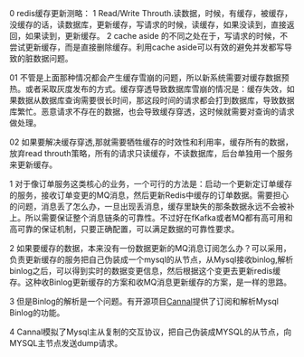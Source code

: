 0 redis缓存更新测略：
       1 Read/Write Throuth.读数据，时候，有缓存，被缓存，没缓存的话，读数据库，更新缓存，写请求的时候，读缓存，如果没读到，直接返回，如果读到，更新缓存。
       2 cache aside 的不同之处在于，写请求的时候，不尝试更新缓存，而是直接删除缓存。利用cache aside可以有效的避免并发都写导致的脏数据问题。

01 不管是上面那种情况都会产生缓存雪崩的问题，所以新系统需要对缓存数据预热。或者采取灰度发布的方式。缓存穿透导致数据库雪崩的情况是：缓存失效，如果数据从数据库查询需要很长时间，那这段时间的请求都会打到数据库，导致数据库繁忙。恶意请求不存在的数据，也会导致缓存穿透，这时候就需要对查询的请求做处理。

02 如果要解决缓存穿透,那就需要牺牲缓存的时效性和利用率，缓存所有的数据，放弃read throuth策略，所有的请求只读缓存，不读数据库，后台单独用一个服务来更新缓存。

1  对于像订单服务这类核心的业务，一个可行的方法是：启动一个更新定订单缓存的服务，接收订单变更的MQ消息，然后更新Redis中缓存的订单数据。需要担心的问题，消息丢了怎么办，一旦出现丢消息，缓存里缺失的那条数据永远不会被补上。所以需要保证整个消息链条的可靠性。不过好在fKafka或者MQ都有高可用和高可靠的保证机制，只要正确配置，可以满足数据的可靠性要求。

2 如果要缓存的数据，本来没有一份数据更新的MQ消息订阅怎么办？可以采用，负责更新缓存的服务把自己伪装成一个mysql的从节点，从Mysql接收binlog,解析binlog之后，可以得到实时的数据变更信息，然后根据这个变更去更新redis缓存。这种收Binlog更新缓存的方案和收MQ消息更新缓存的方案，是一样的思路。

3 但是Binlog的解析是一个问题。有开源项目[Cannal](https://github.com/alibaba/canal)提供了订阅和解析Mysql Binlog的功能。

4 Cannal模拟了Mysql主从复制的交互协议，把自己伪装成MYSQL的从节点，向MYSQL主节点发送dump请求。


